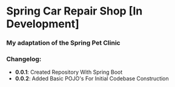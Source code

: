 # Spring Car Repair Shop [In Development]
### My adaptation of the Spring Pet Clinic

### Changelog:
 * **0.0.1**: Created Repository With Spring Boot
 * **0.0.2**: Added Basic POJO's For Initial Codebase Construction